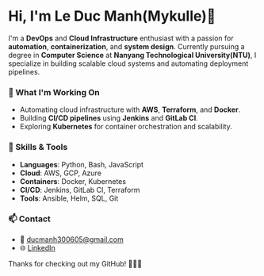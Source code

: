 # Hi, I'm Le Duc Manh(Mykulle)👋

I'm a **DevOps** and **Cloud Infrastructure** enthusiast with a passion for **automation**, **containerization**, and **system design**. Currently pursuing a degree in **Computer Science** at **Nanyang Technological University(NTU)**, I specialize in building scalable cloud systems and automating deployment pipelines.

### 🚀 What I'm Working On
- Automating cloud infrastructure with **AWS**, **Terraform**, and **Docker**.
- Building **CI/CD pipelines** using **Jenkins** and **GitLab CI**.
- Exploring **Kubernetes** for container orchestration and scalability.

### 🔧 Skills & Tools
- **Languages**: Python, Bash, JavaScript
- **Cloud**: AWS, GCP, Azure
- **Containers**: Docker, Kubernetes
- **CI/CD**: Jenkins, GitLab CI, Terraform
- **Tools**: Ansible, Helm, SQL, Git

### 📫 Contact
- 📧 [ducmanh300605@gmail.com](mailto:ducmanh300605@gmail.com)
- 🌐 [LinkedIn](linkedin.com/in/manh-le-72593027b/)

Thanks for checking out my GitHub! 👨‍💻✨


<!--
**Mykulle/Mykulle** is a ✨ _special_ ✨ repository because its `README.md` (this file) appears on your GitHub profile.

Here are some ideas to get you started:

- 🔭 I’m currently working on ...
- 🌱 I’m currently learning ...
- 👯 I’m looking to collaborate on ...
- 🤔 I’m looking for help with ...
- 💬 Ask me about ...
- 📫 How to reach me: ...
- 😄 Pronouns: ...
- ⚡ Fun fact: ...
-->

